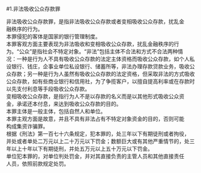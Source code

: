 #1.非法吸收公众存款罪
<p>非法吸收公众存款罪，是指非法吸收公众存款或者变相吸收公众存款，扰乱金<br />
      融秩序的行为。<br />
      本罪侵犯的客体是国家的银行管理制度。<br />
      本罪客观方面主要表现为非法吸收和变相吸收公众存款，扰乱金融秩序的行<br />
      为。“公众”是指社会不特定对象。“非法”包括主体不合法和方式不合法两种情<br />
      况：一种是行为人不具有吸收公众存款的法定主体资格而吸收公众存款，如个人私<br />
      设银行、钱庄，企事业单位私设银行、储蓄所等，非法办理存款贷款业务，吸收公<br />
      众存款；另一种是行为人虽然有吸收公众存款的法定资格，但采取非法的方式吸收<br />
      公众存款，如有些商业银行和信用社，为了争揽客户，以擅自提高利率或在存款时<br />
      以先支付利息等手段吸收公众存款。<br />
      变相吸收公众存款，是指行为人不是以存款的名义而是以其他形式吸收公众资<br />
      金，承诺还本付息，来达到吸收公众存款的目的。<br />
      本罪主体是一般主体，包括自然人和单位。<br />
      本罪主观方面是故意，并且不具有非法占有不特定对象资金的目的，否则可能<br />
      构成集资诈骗罪。<br />
      根据《刑法》第一百七十六条规定，犯本罪的，处三年以下有期徒刑或者拘役，<br />
      并处或者单处二万元以上二十万元以下罚金；数额巨大或有其他严重情节的，处三<br />
      年以上十年以下有期徒刑，并处五万元以上五十万元以下罚金。<br />
      单位犯本罪的，对单位判处罚金，并对其直接负责的主管人员和其他直接责任<br />
      人员，依照前款规定处罚。<br />
      <br />
    </p>